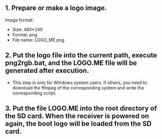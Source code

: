 ## 1. Prepare or make a logo image.
Image format:
* Size: 480*240
* Format: png
* File name: LOGO_ME.png
## 2. Put the logo file into the current path, execute png2rgb.bat, and the LOGO.ME file will be generated after execution.  
* This step is only for Windows system users. If others, you need to download the ffmpeg of the corresponding system and write the corresponding script.
## 3. Put the file LOGO.ME into the root directory of the SD card. When the receiver is powered on again, the boot logo will be loaded from the SD card.
